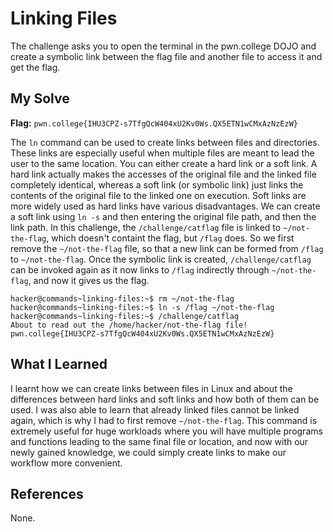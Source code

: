 # Linking Files
The challenge asks you to open the terminal in the pwn.college DOJO and create a symbolic link between the flag file and another file to access it and get the flag.

## My Solve
**Flag:** `pwn.college{IHU3CPZ-s7TfgQcW404xU2Kv0Ws.QX5ETN1wCMxAzNzEzW}`

The `ln` command can be used to create links between files and directories. These links are especially useful when multiple files are meant to lead the user to the same location. You can either create a hard link or a soft link. A hard link actually makes the accesses of the original file and the linked file completely identical, whereas a soft link (or symbolic link) just links the contents of the original file to the linked one on execution. Soft links are more widely used as hard links have various disadvantages. We can create a soft link using `ln -s` and then entering the original file path, and then the link path. In this challenge, the `/challenge/catflag` file is linked to `~/not-the-flag`, which doesn't containt the flag, but `/flag` does. So we first remove the `~/not-the-flag` file, so that a new link can be formed from `/flag` to `~/not-the-flag`. Once the symbolic link is created, `/challenge/catflag` can be invoked again as it now links to `/flag` indirectly through `~/not-the-flag`, and now it gives us the flag.

```
hacker@commands~linking-files:~$ rm ~/not-the-flag
hacker@commands~linking-files:~$ ln -s /flag ~/not-the-flag
hacker@commands~linking-files:~$ /challenge/catflag
About to read out the /home/hacker/not-the-flag file!
pwn.college{IHU3CPZ-s7TfgQcW404xU2Kv0Ws.QX5ETN1wCMxAzNzEzW}
```

## What I Learned
I learnt how we can create links between files in Linux and about the differences between hard links and soft links and how both of them can be used. I was also able to learn that already linked files cannot be linked again, which is why I had to first remove `~/not-the-flag`. This command is extremely useful for huge workloads where you will have multiple programs and functions leading to the same final file or location, and now with our newly gained knowledge, we could simply create links to make our workflow more convenient.

## References
None.
